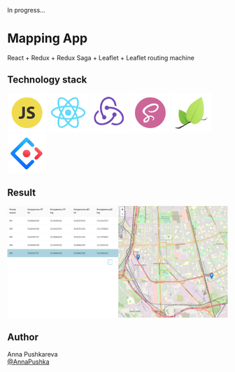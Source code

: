 In progress...

# Mapping App

React + Redux + Redux Saga + Leaflet + Leaflet routing machine

## Technology stack
<p>
<img src="src/img/JS.png" alt="JS" width="90rem"/>
<img src="src/img/react.png" alt="react" width="90rem"/>
<img src="src/img/Redux.png" alt="redux" width="90rem"/>
<img src="src/img/sass.png" alt="sass" width="90rem"/>
<img src="src/img/leaflet.png" alt="leaflet" width="90rem"/>
<img src="src/img/AntD.png" alt="AntD" width="90rem"/>
</p>

## Result

<p><img src="src/img/result1.jpg" alt="result"/></p>

## Author

Anna Pushkareva<br>
[@AnnaPushka](https://github.com/annapushka)
